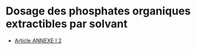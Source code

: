 # Dosage des phosphates organiques extractibles par solvant

- [Article ANNEXE I 2](article-annexe-i-2.md)

